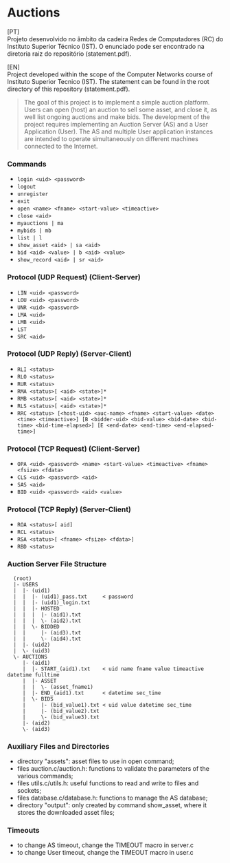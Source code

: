 # Auctions

[PT]  
Projeto desenvolvido no âmbito da cadeira Redes de Computadores (RC) do Instituto Superior Técnico (IST).
O enunciado pode ser encontrado na diretoria raiz do repositório (statement.pdf).

[EN]  
Project developed within the scope of the Computer Networks course of Instituto Superior Tecnico (IST).
The statement can be found in the root directory of this repository (statement.pdf).

> The goal of this project is to implement a simple auction platform.
> Users can open (host) an auction to sell some asset, and close it, as well list ongoing auctions and make bids.
> The development of the project requires implementing an Auction Server (AS) and a User Application (User).
> The AS and multiple User application instances are intended to operate simultaneously on different machines connected to the Internet.

### Commands

- `login <uid> <password>`
- `logout`
- `unregister`
- `exit`
- `open <name> <fname> <start-value> <timeactive>`
- `close <aid>`
- `myauctions | ma`
- `mybids | mb`
- `list | l`
- `show_asset <aid> | sa <aid>`
- `bid <aid> <value> | b <aid> <value>`
- `show_record <aid> | sr <aid>`

### Protocol (UDP Request) (Client-Server)

- `LIN <uid> <password>`
- `LOU <uid> <password>`
- `UNR <uid> <password>`
- `LMA <uid>`
- `LMB <uid>`
- `LST`
- `SRC <aid>`

### Protocol (UDP Reply) (Server-Client)

- `RLI <status>`
- `RLO <status>`
- `RUR <status>`
- `RMA <status>[ <aid> <state>]*`
- `RMB <status>[ <aid> <state>]*`
- `RLS <status>[ <aid> <state>]*`
- `RRC <status>
      [<host-uid> <auc-name> <fname> <start-value> <date> <time> <timeactive>]
      [B <bidder-uid> <bid-value> <bid-date> <bid-time> <bid-time-elapsed>]
      [E <end-date> <end-time> <end-elapsed-time>]`

### Protocol (TCP Request) (Client-Server)

- `OPA <uid> <password> <name> <start-value> <timeactive> <fname> <fsize> <fdata>`
- `CLS <uid> <password> <aid>`
- `SAS <aid>`
- `BID <uid> <password> <aid> <value>`

### Protocol (TCP Reply) (Server-Client)

- `ROA <status>[ aid]`
- `RCL <status>`
- `RSA <status>[ <fname> <fsize> <fdata>]`
- `RBD <status>`

### Auction Server File Structure
```
  (root)
  |- USERS
  |  |- (uid1)
  |  |  |- (uid1)_pass.txt     < password
  |  |  |- (uid1)_login.txt
  |  |  |- HOSTED
  |  |  |  |- (aid1).txt
  |  |  |  \- (aid2).txt
  |  |  \- BIDDED
  |  |     |- (aid3).txt
  |  |     \- (aid4).txt
  |  |- (uid2)
  |  \- (uid3)
  \- AUCTIONS
     |- (aid1)
     |  |- START_(aid1).txt    < uid name fname value timeactive datetime fulltime
     |  |- ASSET
     |  |  \- (asset_fname1)
     |  |- END_(aid1).txt      < datetime sec_time
     |  \- BIDS
     |     |- (bid_value1).txt < uid value datetime sec_time
     |     |- (bid_value2).txt
     |     \- (bid_value3).txt
     |- (aid2)
     \- (aid3)
```

### Auxiliary Files and Directories

- directory "assets": asset files to use in open command;
- files auction.c/auction.h: functions to validate the parameters of the various commands;
- files utils.c/utils.h: useful functions to read and write to files and sockets;
- files database.c/database.h: functions to manage the AS database;
- directory "output": only created by command show_asset, where it stores the downloaded asset files;

### Timeouts

- to change AS timeout, change the TIMEOUT macro in server.c
- to change User timeout, change the TIMEOUT macro in user.c
